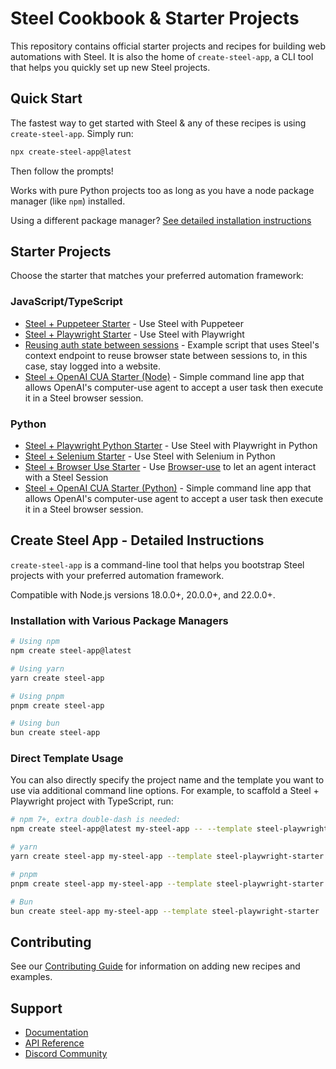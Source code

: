# Steel Cookbook & Starter Projects

This repository contains official starter projects and recipes for building web automations with Steel. It is also the home of `create-steel-app`, a CLI tool that helps you quickly set up new Steel projects.

## Quick Start

The fastest way to get started with Steel & any of these recipes is using `create-steel-app`. Simply run:

```bash
npx create-steel-app@latest
```

Then follow the prompts! 

Works with pure Python projects too as long as you have a node package manager (like `npm`) installed.

Using a different package manager? [See detailed installation instructions](#create-steel-app-detailed-instructions)

## Starter Projects

Choose the starter that matches your preferred automation framework:

### JavaScript/TypeScript

- [Steel + Puppeteer Starter](examples/steel-puppeteer-starter) - Use Steel with Puppeteer
- [Steel + Playwright Starter](examples/steel-playwright-starter) - Use Steel with Playwright
- [Reusing auth state between sessions](examples/reuse_auth_context_example) - Example script that uses Steel's context endpoint to reuse browser state between sessions to, in this case, stay logged into a website.
- [Steel + OpenAI CUA Starter (Node)](examples/steel-oai-computer-use-node-starter/) - Simple command line app that allows OpenAI's computer-use agent to accept a user task then execute it in a Steel browser session.

### Python

- [Steel + Playwright Python Starter](examples/steel-playwright-python-starter) - Use Steel with Playwright in Python
- [Steel + Selenium Starter](examples/steel-selenium-starter) - Use Steel with Selenium in Python
- [Steel + Browser Use Starter](examples/steel-browser-use-starter) - Use [Browser-use](https://github.com/browser-use/browser-use) to let an agent interact with a Steel Session
- [Steel + OpenAI CUA Starter (Python)](examples/steel-oai-computer-use-python-starter/) - Simple command line app that allows OpenAI's computer-use agent to accept a user task then execute it in a Steel browser session.

## Create Steel App - Detailed Instructions

`create-steel-app` is a command-line tool that helps you bootstrap Steel projects with your preferred automation framework.

Compatible with Node.js versions 18.0.0+, 20.0.0+, and 22.0.0+.

### Installation with Various Package Managers

```bash
# Using npm
npm create steel-app@latest

# Using yarn
yarn create steel-app

# Using pnpm
pnpm create steel-app

# Using bun
bun create steel-app
```

### Direct Template Usage

You can also directly specify the project name and the template you want to use via additional command line options. For example, to scaffold a Steel + Playwright project with TypeScript, run:

```bash
# npm 7+, extra double-dash is needed:
npm create steel-app@latest my-steel-app -- --template steel-playwright-starter

# yarn
yarn create steel-app my-steel-app --template steel-playwright-starter

# pnpm
pnpm create steel-app my-steel-app --template steel-playwright-starter

# Bun
bun create steel-app my-steel-app --template steel-playwright-starter
```

## Contributing

See our [Contributing Guide](CONTRIBUTING.md) for information on adding new recipes and examples.

## Support

- [Documentation](https://docs.steel.dev)
- [API Reference](https://docs.steel.dev/api-reference)
- [Discord Community](https://discord.gg/steel-dev)
